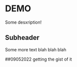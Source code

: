 # DEMO

Some desxription!

## Subheader

Some more text blah blah blah

##09052022
getting the gist of it